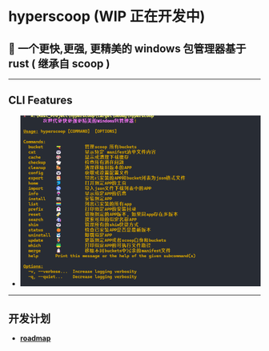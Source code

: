 # hyperscoop    (WIP 正在开发中) 

## 🐼 一个更快,更强, 更精美的  windows 包管理器基于 rust ( 继承自 scoop )

---
##  CLI Features  

- ![img.png](./img/微信图片_20241101140706.png) 
---   
##  开发计划   
 -  **[roadmap](./roadmap.md)** 
